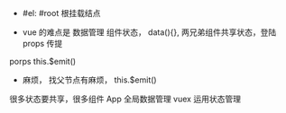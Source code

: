 - #el: #root 根挂载结点 

- vue 的难点是 数据管理
组件状态， data(){},
两兄弟组件共享状态，登陆
props 传提

porps this.$emit()

- 麻烦， 找父节点有麻烦， this.$emit()

很多状态要共享，很多组件
App 全局数据管理 vuex 运用状态管理
